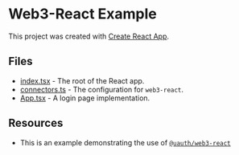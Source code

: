 # Web3-React Example

This project was created with [Create React App](https://create-react-app.dev).

## Files

- [index.tsx](./src/index.tsx) - The root of the React app.
- [connectors.ts](./src/connectors.ts) - The configuration for `web3-react`.
- [App.tsx](./src/App.tsx) - A login page implementation.

## Resources

- This is an example demonstrating the use of [`@uauth/web3-react`](../../packages/web3-react)
